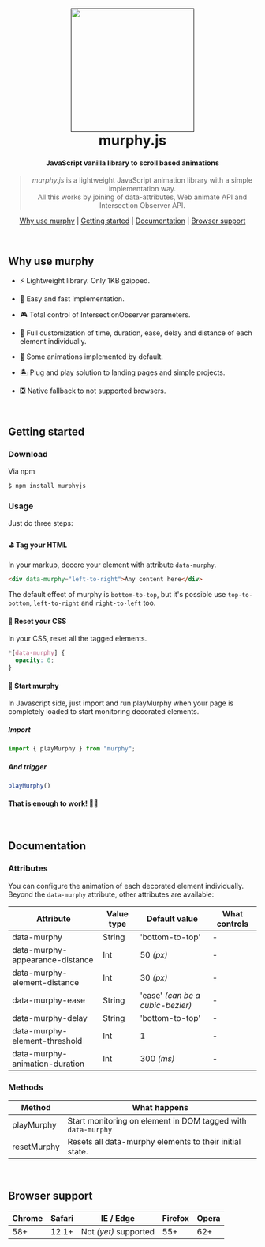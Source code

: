 <h1 align="center">
  <a href=""><img src="" width="250"/></a>
  <br>
  murphy.js
</h1>

<h4 align="center">JavaScript vanilla library to scroll based animations </h4>

<blockquote align="center">
  <em>murphy.js</em> is a lightweight JavaScript animation library with a simple implementation way.<br>
  All this works by joining of data-attributes, Web animate API and Intersection Observer API.
</blockquote>

<p align="center">
  <a href="#why-use-murphy">Why use murphy</a>&nbsp;|&nbsp;<a href="#getting-started">Getting started</a>&nbsp;|&nbsp;<a href="#documentation">Documentation</a>&nbsp;|&nbsp;<a href="#browser-support">Browser support</a>
</p>

<br>

## Why use murphy

- ⚡️ Lightweight library. Only 1KB gzipped.

- 🍎 Easy and fast implementation.

- 🎮 Total control of IntersectionObserver parameters.

- 🎨 Full customization of time, duration, ease, delay and distance of each element individually.

- 🎁 Some animations implemented by default.

- 🏝 Plug and play solution to landing pages and simple projects.

- ❎ Native fallback to not supported browsers.

<br>

## Getting started

### Download

Via npm

```bash
$ npm install murphyjs
```


### Usage
Just do three steps:

#### ⛳  Tag your HTML

In your markup, decore your element with attribute `data-murphy`.
<br>

```html
<div data-murphy="left-to-right">Any content here</div>
```
The default effect of murphy is `bottom-to-top`, but it's possible use `top-to-bottom`, `left-to-right` and `right-to-left` too.


#### 🔌  Reset your CSS
In your CSS, reset all the tagged elements.

```css
*[data-murphy] {
  opacity: 0;
}
```

#### 🚀  Start murphy

In Javascript side, just import and run playMurphy when your page is completely loaded to start monitoring decorated elements.

##### Import

```javascript
import { playMurphy } from "murphy";
```
##### And trigger
```javascript
playMurphy()
```

#### That is enough to work! 🤟🏿

<br>

## Documentation

### Attributes
You can configure the animation of each decorated element individually. Beyond the `data-murphy` attribute, other attributes are available:
<br>

| Attribute | Value type | Default value  | What controls  |
| ------ | ------     | --------- | --------- |
| data-murphy    | String      | 'bottom-to-top' | - |
| data-murphy-appearance-distance    | Int      | 50 *(px)* | - |
| data-murphy-element-distance    | Int      | 30 *(px)* | - |
| data-murphy-ease    | String      | 'ease' *(can be a cubic-bezier)* | - |
| data-murphy-delay    | String      | 'bottom-to-top' | - |
| data-murphy-element-threshold    | Int      | 1 | - |
| data-murphy-animation-duration    | Int      | 300 *(ms)* | - |


### Methods

| Method | What happens  |
| ------ | ---------     |
| playMurphy    | Start monitoring on element in DOM tagged with `data-murphy` |
| resetMurphy    | Resets all data-murphy elements to their initial state. |

<br>

## Browser support

| Chrome | Safari | IE / Edge | Firefox | Opera |
| ------ | ------ | --------- | ------- | ----- |
| 58+    | 12.1+     | Not *(yet)* supported       | 55+     | 62+   |

